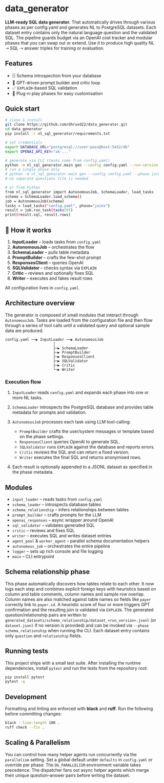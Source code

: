 # data_generator

**LLM-ready SQL data generator.** That automatically drives through various phases as per config.yaml and generates NL to PostgreSQL datasets. Each dataset entry contains only the natural language question and the validated SQL. The pipeline guards budget via an
OpenAI cost tracker and modular phases that you can swap out or extend. Use it
to produce high quality NL ⇢ SQL ⇢ answer triples for training or evaluation.

## Features

* 🗄️ Schema introspection from your database
* 🤖 GPT-driven prompt builder and critic loop
* ✅ `EXPLAIN`-based SQL validation
* 🔌 Plug-n-play phases for easy customisation

## Quick start

```bash
# clone & install
git clone https://github.com/dhruvd22/data_generator.git
cd data_generator
pip install -r nl_sql_generator/requirements.txt

# set credentials
export DATABASE_URL="postgresql://user:pass@host:5432/db"
export OPENAI_API_KEY="sk-..."

# generate via CLI (tasks come from config.yaml)
python -m nl_sql_generator.main gen --config config.yaml --run-version v1
# run a single phase only
# python -m nl_sql_generator.main gen --config config.yaml --phase joins --run-version v1
# no separate questions file is needed

# or from Python
from nl_sql_generator import AutonomousJob, SchemaLoader, load_tasks
schema = SchemaLoader.load_schema()
job = AutonomousJob(schema)
tasks = load_tasks("config.yaml", phase="joins")
result = job.run_task(tasks[0])
print(result.sql, result.rows)
```

## 🔌 How it works

1. **InputLoader** – loads tasks from `config.yaml`
2. **AutonomousJob** – orchestrates the flow
3. **SchemaLoader** – pulls table metadata
4. **PromptBuilder** – crafts the few-shot prompt
5. **ResponsesClient** – queries OpenAI
6. **SQLValidator** – checks syntax via `EXPLAIN`
7. **Critic** – reviews and optionally fixes SQL
8. **Writer** – executes and fakes result rows

All configuration lives in `config.yaml`.

## Architecture overview

The generator is composed of small modules that interact through
`AutonomousJob`. Tasks are loaded from the configuration file and then flow
through a series of tool calls until a validated query and optional sample data
are produced.

```
config.yaml ──▶ InputLoader ──▶ AutonomousJob
                      │
                      ├─▶ SchemaLoader
                      ├─▶ PromptBuilder
                      ├─▶ ResponsesClient
                      ├─▶ SQLValidator
                      ├─▶ Critic
                      └─▶ Writer
```

### Execution flow

1. ``InputLoader`` reads ``config.yaml`` and expands each phase into one or more
   NL tasks.
2. ``SchemaLoader`` introspects the PostgreSQL database and provides table
   metadata for prompts and validation.
3. ``AutonomousJob`` processes each task using LLM tool-calling:
   - ``PromptBuilder`` crafts the user/system messages or template based on the
     phase settings.
   - ``ResponsesClient`` queries OpenAI to generate SQL.
   - ``SQLValidator`` runs ``EXPLAIN`` against the database and reports errors.
   - ``Critic`` reviews the SQL and can return a fixed version.
   - ``Writer`` executes the final SQL and returns anonymised rows.

4. Each result is optionally appended to a JSONL dataset as specified in the
   phase metadata.

## Modules

- `input_loader` – reads tasks from `config.yaml`
- `schema_loader` – introspects database tables
- `schema_relationship` – infers relationships between tables
- `prompt_builder` – crafts prompts for the LLM
- `openai_responses` – async wrapper around OpenAI
- `sql_validator` – validates generated SQL
- `critic` – reviews and fixes SQL
- `writer` – executes SQL and writes dataset entries
- `agent_pool` & `worker_agent` – parallel schema documentation helpers
- `autonomous_job` – orchestrates the entire pipeline
- `logger` – sets up rich console and file logging
- `main` – CLI entrypoint

## Schema relationship phase

This phase automatically discovers how tables relate to each other. It now logs
each step and combines explicit foreign keys with heuristics based on column and
table comments, column names and sample row overlap. Column names are also
matched against table names so fields like `payer` correctly link to
`payer.id`. A heuristic score of four or more triggers GPT confirmation and the
resulting join is validated via `EXPLAIN`. The generated question/relationship
pairs are written to
`generated_datasets/schema_relationship/dataset_<run_version>.jsonl` (or
`dataset.jsonl` if no version is provided) and can be invoked via
`--phase schema_relationship` when running the CLI. Each dataset entry contains
only `question` and `relationship` fields.

## Running tests

This project ships with a small test suite. After installing the runtime
dependencies, install ``pytest`` and run the tests from the repository root:

```bash
pip install pytest
pytest -q
```

## Development

Formatting and linting are enforced with **black** and **ruff**. Run the
following before committing changes:

```bash
black --line-length 100 .
ruff check --fix .
```

## Scaling & Parallelism

You can control how many helper agents run concurrently via the `parallelism` setting.
Set a global default under `defaults` in `config.yaml` or override per phase. The
`DG_PARALLELISM` environment variable takes precedence. The dispatcher fans out
async helper agents which merge their unique question–answer pairs before
writing the dataset.
